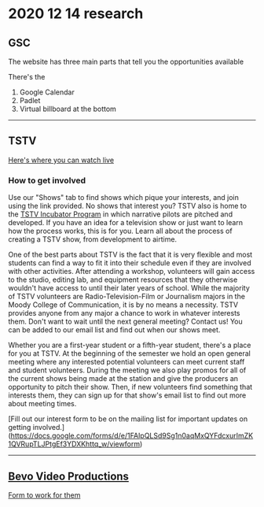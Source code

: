 # 2020 12 14 research

## GSC

The website has three main parts that tell you the opportunities available 

There's the 
1. Google Calendar
2. Padlet
3. Virtual billboard at the bottom

---

## TSTV

[Here's where you can watch live](http://watchtstv.com/live)

### How to get involved

Use our "Shows" tab to find shows which pique your interests, and join using the link provided. No shows that interest you? TSTV also is home to the [TSTV Incubator Program](http://watchtstv.com/incubator) in which narrative pilots are pitched and developed. If you have an idea for a television show or just want to learn how the process works, this is for you. Learn all about the process of creating a TSTV show, from development to airtime. 

One of the best parts about TSTV is the fact that it is very flexible and most students can find a way to fit it into their schedule even if they are involved with other activities. After attending a workshop, volunteers will gain access to the studio, editing lab, and equipment resources that they otherwise wouldn't have access to until their later years of school. While the majority of TSTV volunteers are Radio-Television-Film or Journalism majors in the Moody College of Communication, it is by no means a necessity. TSTV provides anyone from any major a chance to work in whatever interests them. Don't want to wait until the next general meeting? Contact us! You can be added to our email list and find out when our shows meet.

Whether you are a first-year student or a fifth-year student, there's a place for you at TSTV. At the beginning of the semester we hold an open general meeting where any interested potential volunteers can meet current staff and student volunteers. During the meeting we also play promos for all of the current shows being made at the station and give the producers an opportunity to pitch their show. Then, if new volunteers find something that interests them, they can sign up for that show's email list to find out more about meeting times.

[Fill out our interest form to be on the mailing list for important updates on getting involved.] (https://docs.google.com/forms/d/e/1FAIpQLSd9Sg1n0aqMxQYFdcxurImZK1QVRupTLJPtgEf3YDXKhttq_w/viewform)


---

## [Bevo Video Productions](https://bevovideo.com/)

[Form to work for them](https://utexas.qualtrics.com/jfe/form/SV_ahFXwhpajxR5Sdf)

